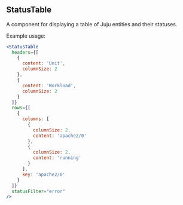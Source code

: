 ## StatusTable

A component for displaying a table of Juju entities and their statuses.

Example usage:

```jsx
<StatusTable
  headers={[
    {
      content: 'Unit',
      columnSize: 2
    },
    {
      content: 'Workload',
      columnSize: 2
    }
  ]}
  rows={[
    {
      columns: [
        {
          columnSize: 2,
          content: 'apache2/0'
        },
        {
          columnSize: 2,
          content: 'running'
        }
      ],
      key: 'apache2/0'
    }
  ]}
  statusFilter="error"
/>
```
